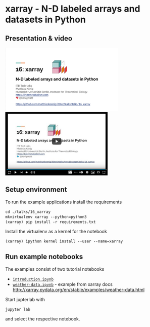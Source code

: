 # xarray - N-D labeled arrays and datasets in Python
## Presentation & video  
<a href="https://docs.google.com/presentation/d/e/2PACX-1vQMlOV4Mb7uWqQLwvPC_o_xJwITfAsC-ho8kGQ0TZVPkZENnfComE3eyg5O7gCp6qIn9hU5KzzScJ1w/pub?start=false&loop=false&delayms=3000" target="_blank">
    <img src="./presentation.png" height="200"/>
</a>
  
<a href="https://youtu.be/RQL4M52oRZU" target="_blank">
    <img src="./video.png" height="200"/>
</a>

## Setup environment
To run the example applications install the requirements 
```
cd ./talks/16_xarray
mkvirtualenv xarray --python=python3
(xarray) pip install -r requirements.txt
```

Install the virtualenv as a kernel for the notebook
```
(xarray) ipython kernel install --user --name=xarray
```

## Run example notebooks
The examples consist of two tutorial notebooks
- [`introduction.ipynb`](./introduction.ipynb)
- [`weather-data.ipynb`](./weather-data.ipynb) - example from xarray docs http://xarray.pydata.org/en/stable/examples/weather-data.html

Start jupterlab with
```
jupyter lab
```
and select the respective notebook.


